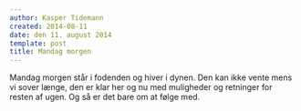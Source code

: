 ```yaml
---
author: Kasper Tidemann
created: 2014-08-11
date: den 11. august 2014
template: post
title: Mandag morgen
---
```


Mandag morgen står i fodenden og hiver i dynen. Den kan ikke vente mens vi sover længe, den er klar her og nu med muligheder og retninger for resten af ugen. Og så er det bare om at følge med.